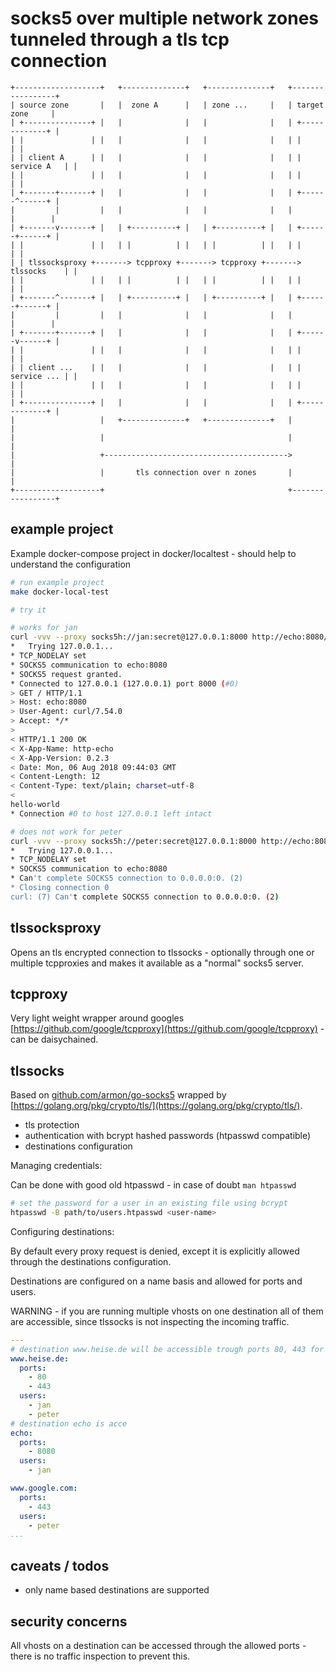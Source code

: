 # socks5 over multiple network zones tunneled through a tls tcp connection

```ascii
+-------------------+   +--------------+   +--------------+   +-----------------+
| source zone       |   |  zone A      |   | zone ...     |   | target zone     |
| +---------------+ |   |              |   |              |   | +-------------+ |
| |               | |   |              |   |              |   | |             | |
| | client A      | |   |              |   |              |   | | service A   | |
| |               | |   |              |   |              |   | |             | |
| +-------+-------+ |   |              |   |              |   | +------^------+ |
|         |         |   |              |   |              |   |        |        |
| +-------v-------+ |   | +----------+ |   | +----------+ |   | +------+------+ |
| |               | |   | |          | |   | |          | |   | |             | |
| | tlssocksproxy +-------> tcpproxy +-------> tcpproxy +-------> tlssocks    | |
| |               | |   | |          | |   | |          | |   | |             | |
| +-------^-------+ |   | +----------+ |   | +----------+ |   | +------+------+ |
|         |         |   |              |   |              |   |        |        |
| +-------+-------+ |   |              |   |              |   | +------v------+ |
| |               | |   |              |   |              |   | |             | |
| | client ...    | |   |              |   |              |   | | service ... | |
| |               | |   |              |   |              |   | |             | |
| +---------------+ |   |              |   |              |   | +-------------+ |
|                   |   +--------------+   +--------------+   |                 |
|                   |                                         |                 |
|                   +----------------------------------------->                 |
|                   |       tls connection over n zones       |                 |
+-------------------+                                         +-----------------+
```
## example project

Example docker-compose project in docker/localtest - should help to understand the configuration

```bash
# run example project
make docker-local-test
```

```bash
# try it

# works for jan
curl -vvv --proxy socks5h://jan:secret@127.0.0.1:8000 http://echo:8080/
*   Trying 127.0.0.1...
* TCP_NODELAY set
* SOCKS5 communication to echo:8080
* SOCKS5 request granted.
* Connected to 127.0.0.1 (127.0.0.1) port 8000 (#0)
> GET / HTTP/1.1
> Host: echo:8080
> User-Agent: curl/7.54.0
> Accept: */*
>
< HTTP/1.1 200 OK
< X-App-Name: http-echo
< X-App-Version: 0.2.3
< Date: Mon, 06 Aug 2018 09:44:03 GMT
< Content-Length: 12
< Content-Type: text/plain; charset=utf-8
<
hello-world
* Connection #0 to host 127.0.0.1 left intact

# does not work for peter
curl -vvv --proxy socks5h://peter:secret@127.0.0.1:8000 http://echo:8080/
*   Trying 127.0.0.1...
* TCP_NODELAY set
* SOCKS5 communication to echo:8080
* Can't complete SOCKS5 connection to 0.0.0.0:0. (2)
* Closing connection 0
curl: (7) Can't complete SOCKS5 connection to 0.0.0.0:0. (2)

```

## tlssocksproxy

Opens an tls encrypted connection to tlssocks - optionally through one or multiple tcpproxies and makes it available as a "normal" socks5 server.

## tcpproxy

Very light weight wrapper around googles [https://github.com/google/tcpproxy](https://github.com/google/tcpproxy) - can be daisychained.

## tlssocks

Based on [github.com/armon/go-socks5](github.com/armon/go-socks5) wrapped by [https://golang.org/pkg/crypto/tls/](https://golang.org/pkg/crypto/tls/).

- tls protection
- authentication with bcrypt hashed passwords (htpasswd compatible)
- destinations configuration

Managing credentials:

Can be done with good old htpasswd - in case of doubt `man htpasswd`

```bash
# set the password for a user in an existing file using bcrypt
htpasswd -B path/to/users.htpasswd <user-name>
```

Configuring destinations:

By default every proxy request is denied, except it is explicitly allowed through the destinations configuration. 

Destinations are configured on a name basis and allowed for ports and users.

WARNING - if you are running multiple vhosts on one destination all of them are accessible, since tlssocks is not inspecting the incoming traffic.

```yaml
---
# destination www.heise.de will be accessible trough ports 80, 443 for users jan and peter
www.heise.de:
  ports: 
    - 80
    - 443
  users:
    - jan
    - peter
# destination echo is acce
echo:
  ports: 
    - 8080
  users:
    - jan

www.google.com:
  ports: 
    - 443
  users:
    - peter
...
```

## caveats / todos

- only name based destinations are supported

## security concerns

All vhosts on a destination can be accessed through the allowed ports - there is no traffic inspection to prevent this.
